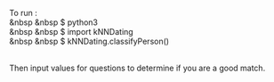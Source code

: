 To run :<br/>
&nbsp &nbsp	$ python3 <br/>
&nbsp &nbsp	$ import kNNDating <br/>
&nbsp &nbsp	$ kNNDating.classifyPerson() <br/><br/>

Then input values for questions to determine if you are a good match.
